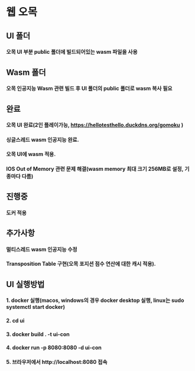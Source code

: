 # 웹 오목


## UI 폴더
#### 오목 UI 부분 public 폴더에 빌드되어있는 wasm 파일을 사용



## Wasm 폴더
#### 오목 인공지능 Wasm 관련 빌드 후 UI 폴더의 public 폴더로 wasm 복사 필요



## 완료
#### 오목 UI 완료(2인 플레이가능, https://hellotesthello.duckdns.org/gomoku )
#### 싱글스레드 wasm 인공지능 완료.
#### 오목 UI에 wasm 적용. 
#### IOS Out of Memory 관련 문제 해결(wasm memory 최대 크기 256MB로 설정, 기종마다 다름)


## 진행중
#### 도커 적용



## 추가사항
#### 멀티스레드 wasm 인공지능 수정
#### Transposition Table 구현(오목 포지션 점수 연산에 대한 캐시 적용). 



## UI 실행방법
#### 1. docker 실행(macos, windows의 경우 docker desktop 실행, linux는 sudo systemctl start docker)
#### 2. cd ui 
#### 3. docker build . -t ui-con
#### 4. docker run -p 8080:8080 -d ui-con
#### 5. 브라우저에서 http://localhost:8080 접속
